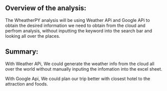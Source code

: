 ## Overview of the analysis:

The WheatherPY analysis will be using Weather APi and Google APi to obtain the desired information we need to obtain from the cloud and perfrom analysis, without inputting the keyword into the search bar and looking all over the places.

## Summary:
With Weather APi, We could generate the weather info from the cloud all over the world without manually inputing the infomation into the excel sheet.

With Google Api, We could plan our trip better with closest hotel to the attraction and foods.
